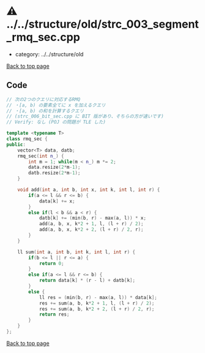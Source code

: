 <!-- mathjax config similar to math.stackexchange -->
<script type="text/javascript" async
  src="https://cdnjs.cloudflare.com/ajax/libs/mathjax/2.7.5/MathJax.js?config=TeX-MML-AM_CHTML">
</script>
<script type="text/x-mathjax-config">
  MathJax.Hub.Config({
    TeX: { equationNumbers: { autoNumber: "AMS" }},
    tex2jax: {
      inlineMath: [ ['$','$'] ],
      processEscapes: true
    },
    "HTML-CSS": { matchFontHeight: false },
    displayAlign: "left",
    displayIndent: "2em"
  });
</script>

<script type="text/javascript" src="https://cdnjs.cloudflare.com/ajax/libs/jquery/3.4.1/jquery.min.js"></script>
<script type="text/javascript" src="../../../assets/js/balloons.js"></script>
<script type="text/javascript" src="../../../assets/js/copy-button.js"></script>
<link rel="stylesheet" href="../../../assets/css/copy-button.css" />


# :warning: ../../structure/old/strc_003_segment_rmq_sec.cpp
* category: ../../structure/old


[Back to top page](../../../index.html)



## Code
```cpp
// 次の2つのクエリに対応するRMQ
// ・[a, b) の要素全てに x を加えるクエリ
// ・[a, b) の和を計算するクエリ
// (strc_006_bit_sec.cpp に BIT 版があり、そちらの方が速いです)
// Verify: なし (POJ の問題が TLE した)

template <typename T>
class rmq_sec {
public:
    vector<T> data, datb;
    rmq_sec(int n_) {
        int m = 1; while(m < n_) m *= 2;
        data.resize(2*m-1);
        datb.resize(2*m-1);
    }

    void add(int a, int b, int x, int k, int l, int r) {
        if(a <= l && r <= b) {
            data[k] += x;
        }
        else if(l < b && a < r) {
            datb[k] += (min(b, r) - max(a, l)) * x;
            add(a, b, x, k*2 + 1, l, (l + r) / 2);
            add(a, b, x, k*2 + 2, (l + r) / 2, r);
        }
    }

    ll sum(int a, int b, int k, int l, int r) {
        if(b <= l || r <= a) {
            return 0;
        }
        else if(a <= l && r <= b) {
            return data[k] * (r - l) + datb[k];
        }
        else {
            ll res = (min(b, r) - max(a, l)) * data[k];
            res += sum(a, b, k*2 + 1, l, (l + r) / 2);
            res += sum(a, b, k*2 + 2, (l + r) / 2, r);
            return res;
        }
    }
};
```

[Back to top page](../../../index.html)

